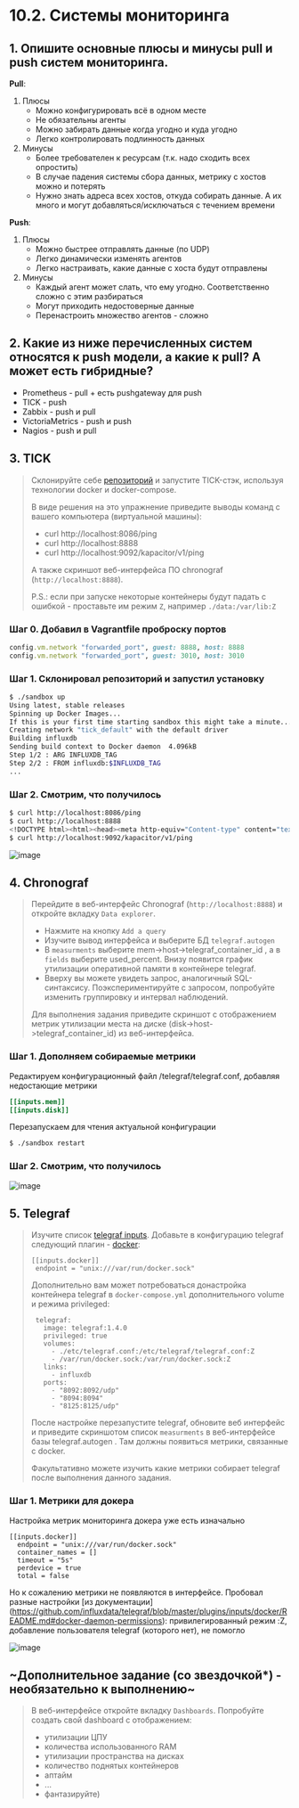 # 10.2. Системы мониторинга

## 1. Опишите основные плюсы и минусы pull и push систем мониторинга.

**Pull**:
1. Плюсы
   * Можно конфигурировать всё в одном месте
   * Не обязательны агенты
   * Можно забирать данные когда угодно и куда угодно
   * Легко контролировать подлинность данных
2. Минусы
   * Более требователен к ресурсам (т.к. надо сходить всех опростить)
   * В случае падения системы сбора данных, метрику с хостов можно и потерять
   * Нужно знать адреса всех хостов, откуда собирать данные. А их много и могут добавляться/исключаться с течением времени

**Push**:
1. Плюсы
   * Можно быстрее отправлять данные (по UDP)
   * Легко динамически изменять агентов
   * Легко настраивать, какие данные с хоста будут отправлены 
2. Минусы
   * Каждый агент может слать, что ему угодно. Соответственно сложно с этим разбираться
   * Могут приходить недостоверные данные
   * Перенастроить множество агентов - сложно


## 2. Какие из ниже перечисленных систем относятся к push модели, а какие к pull? А может есть гибридные?

- Prometheus - pull + есть pushgateway для push
- TICK - push
- Zabbix - push и pull
- VictoriaMetrics - push и push
- Nagios - push и pull


## 3. TICK

>Склонируйте себе [репозиторий](https://github.com/influxdata/sandbox/tree/master) и запустите TICK-стэк, используя технологии docker и docker-compose.
>
>В виде решения на это упражнение приведите выводы команд с вашего компьютера (виртуальной машины):
>
>    - curl http://localhost:8086/ping
>    - curl http://localhost:8888
>    - curl http://localhost:9092/kapacitor/v1/ping
>
>А также скриншот веб-интерфейса ПО chronograf (`http://localhost:8888`). 
>
>P.S.: если при запуске некоторые контейнеры будут падать с ошибкой - проставьте им режим `Z`, например `./data:/var/lib:Z`

### Шаг 0. Добавил в Vagrantfile проброску портов

```ruby
config.vm.network "forwarded_port", guest: 8888, host: 8888
config.vm.network "forwarded_port", guest: 3010, host: 3010
```

### Шаг 1. Склонировал репозиторий и запустил установку

```bash
$ ./sandbox up
Using latest, stable releases
Spinning up Docker Images...
If this is your first time starting sandbox this might take a minute...
Creating network "tick_default" with the default driver
Building influxdb
Sending build context to Docker daemon  4.096kB
Step 1/2 : ARG INFLUXDB_TAG
Step 2/2 : FROM influxdb:$INFLUXDB_TAG
...
```

### Шаг 2. Смотрим, что получилось

```bash
$ curl http://localhost:8086/ping
$ curl http://localhost:8888
<!DOCTYPE html><html><head><meta http-equiv="Content-type" content="text/html; charset=utf-8"><title>Chronograf</title><link rel="icon shortcut" href="/favicon.fa749080.ico"><link rel="stylesheet" href="/src.9cea3e4e.css"></head><body> <div id="react-root" data-basepath=""></div> <script src="/src.a969287c.js"></script> </body></html>
$ curl http://localhost:9092/kapacitor/v1/ping
```

![image](https://user-images.githubusercontent.com/77544263/175807209-f375dd6b-5496-4b69-b17a-ca71a8e30c14.png)


## 4. Chronograf

>Перейдите в веб-интерфейс Chronograf (`http://localhost:8888`) и откройте вкладку `Data explorer`.
>
>    - Нажмите на кнопку `Add a query`
>    - Изучите вывод интерфейса и выберите БД `telegraf.autogen`
>    - В `measurments` выберите mem->host->telegraf_container_id , а в `fields` выберите used_percent. 
>    Внизу появится график утилизации оперативной памяти в контейнере telegraf.
>    - Вверху вы можете увидеть запрос, аналогичный SQL-синтаксису. 
>    Поэкспериментируйте с запросом, попробуйте изменить группировку и интервал наблюдений.
>
>Для выполнения задания приведите скриншот с отображением метрик утилизации места на диске 
>(disk->host->telegraf_container_id) из веб-интерфейса.

### Шаг 1. Дополняем собираемые метрики

Редактируем конфигурационный файл /telegraf/telegraf.conf, добавляя недостающие метрики
```conf
[[inputs.mem]]
[[inputs.disk]]
```

Перезапускаем для чтения актуальной конфигурации

```bash
$ ./sandbox restart
```

### Шаг 2. Смотрим, что получилось

![image](https://user-images.githubusercontent.com/77544263/175809828-4fb57696-3148-4c96-a75b-5a61bd68c948.png)


## 5. Telegraf

>Изучите список [telegraf inputs](https://github.com/influxdata/telegraf/tree/master/plugins/inputs). 
>Добавьте в конфигурацию telegraf следующий плагин - [docker](https://github.com/influxdata/telegraf/tree/master/plugins/inputs/docker):
>```
>[[inputs.docker]]
>  endpoint = "unix:///var/run/docker.sock"
>```
>
>Дополнительно вам может потребоваться донастройка контейнера telegraf в `docker-compose.yml` дополнительного volume и режима privileged:
>```
>  telegraf:
>    image: telegraf:1.4.0
>    privileged: true
>    volumes:
>      - ./etc/telegraf.conf:/etc/telegraf/telegraf.conf:Z
>      - /var/run/docker.sock:/var/run/docker.sock:Z
>    links:
>      - influxdb
>    ports:
>      - "8092:8092/udp"
>      - "8094:8094"
>      - "8125:8125/udp"
>```
>
>После настройке перезапустите telegraf, обновите веб интерфейс и приведите скриншотом список `measurments` в веб-интерфейсе базы telegraf.autogen . Там должны появиться метрики, связанные с docker.
>
>Факультативно можете изучить какие метрики собирает telegraf после выполнения данного задания.

### Шаг 1. Метрики для докера

Настройка метрик мониторинга докера уже есть изначально

```
[[inputs.docker]]
  endpoint = "unix:///var/run/docker.sock"
  container_names = []
  timeout = "5s"
  perdevice = true
  total = false
```

Но к сожалению метрики не появляются в интерфейсе. Пробовал разные настройки [из документации] (https://github.com/influxdata/telegraf/blob/master/plugins/inputs/docker/README.md#docker-daemon-permissions): привилегированный режим :Z, добавление пользователя telegraf (которого нет), не помогло

![image](https://user-images.githubusercontent.com/77544263/175812170-cc9924f6-fd7b-4a07-aea1-e5e9aca74584.png)




## ~Дополнительное задание (со звездочкой*) - необязательно к выполнению~

>В веб-интерфейсе откройте вкладку `Dashboards`. Попробуйте создать свой dashboard с отображением:
>
>    - утилизации ЦПУ
>    - количества использованного RAM
>    - утилизации пространства на дисках
>    - количество поднятых контейнеров
>    - аптайм
>    - ...
>    - фантазируйте)

